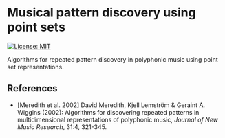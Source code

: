 # Musical pattern discovery using point sets

[![License: MIT](https://img.shields.io/badge/License-MIT-yellow.svg)](https://opensource.org/licenses/MIT)

Algorithms for repeated pattern discovery in polyphonic music using point set representations.

## References

- [Meredith et al. 2002] David Meredith, Kjell Lemström & Geraint A. Wiggins (2002): Algorithms for discovering repeated
  patterns in multidimensional representations of polyphonic music, *Journal of New Music Research*, 31:4, 321-345.
